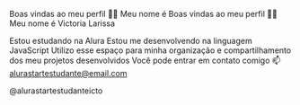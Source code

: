 Boas vindas ao meu perfil 💙💙
Meu nome é Boas vindas ao meu perfil 💙💙
Meu nome é Victoria Larissa

Estou estudando na Alura
Estou me desenvolvendo na linguagem JavaScript
Utilizo esse espaço para minha organização e compartilhamento dos meu projetos desenvolvidos
Você pode entrar em contato comigo 📫
alurastartestudante@email.com

@alurastartestudanteicto

